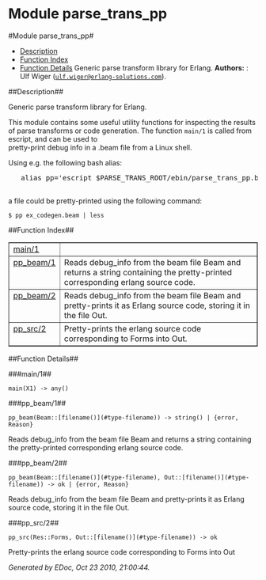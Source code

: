 Module parse_trans_pp
=====================


#Module parse_trans_pp#
* [Description](#description)
* [Function Index](#index)
* [Function Details](#functions)
Generic parse transform library for Erlang.
__Authors:__ : Ulf Wiger ([`ulf.wiger@erlang-solutions.com`](mailto:ulf.wiger@erlang-solutions.com)).

##<a name="description">Description</a>##

Generic parse transform library for Erlang.
  
   
This module contains some useful utility functions for inspecting
   the results of parse transforms or code generation.
   The function `main/1` is called from escript, and can be used to   
pretty-print debug info in a .beam file from a Linux shell.
  
   Using e.g. the following bash alias:
   
<pre>
   alias pp='escript $PARSE_TRANS_ROOT/ebin/parse_trans_pp.beam'
   </pre>

   
a file could be pretty-printed using the following command:
  
   `$ pp ex_codegen.beam | less`

##<a name="index">Function Index</a>##

<table width="100%" border="1" cellspacing="0" cellpadding="2" summary="function index"><tr><td valign="top"><a href="#main-1">main/1</a></td><td></td></tr><tr><td valign="top"><a href="#pp_beam-1">pp_beam/1</a></td><td>
  Reads debug_info from the beam file Beam and returns a string containing
  the pretty-printed corresponding erlang source code.</td></tr><tr><td valign="top"><a href="#pp_beam-2">pp_beam/2</a></td><td>
  Reads debug_info from the beam file Beam and pretty-prints it as
  Erlang source code, storing it in the file Out.</td></tr><tr><td valign="top"><a href="#pp_src-2">pp_src/2</a></td><td>Pretty-prints the erlang source code corresponding to Forms into Out.</td></tr></table>

<a name="functions"></a>


##Function Details##

<a name="main-1"></a>


###main/1##


`main(X1) -> any()`

<a name="pp_beam-1"></a>


###pp_beam/1##


`pp_beam(Beam::[filename()](#type-filename)) -> string() | {error, Reason}`


  Reads debug_info from the beam file Beam and returns a string containing
  the pretty-printed corresponding erlang source code.
<a name="pp_beam-2"></a>


###pp_beam/2##


`pp_beam(Beam::[filename()](#type-filename), Out::[filename()](#type-filename)) -> ok | {error, Reason}`


  Reads debug_info from the beam file Beam and pretty-prints it as
  Erlang source code, storing it in the file Out.
<a name="pp_src-2"></a>


###pp_src/2##


`pp_src(Res::Forms, Out::[filename()](#type-filename)) -> ok`

Pretty-prints the erlang source code corresponding to Forms into Out
 
_Generated by EDoc, Oct 23 2010, 21:00:44._